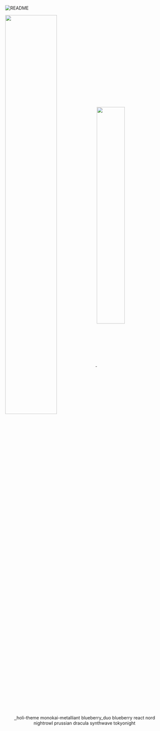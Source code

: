 <h1 align="center">
	<a href="https://git.io/typing-svg">
		<img src="https://readme-typing-svg.herokuapp.com/?lines=Heeey!+I'm+Carrichi.+👋;I'm+a+little+mexa.+🇲🇽&center=true&vCenter=true&size=40&duration=4300&font=Oleo+Script&color=C4DDFFFF" alt="">
	</a>
</h1>

![README](https://user-images.githubusercontent.com/54015671/128989231-1ee02c43-429e-4f23-abe3-0ddd741e34f9.png)

<a href="https://carrichi.com">
  <img width="57%" align="center" src="https://github-readme-stats.vercel.app/api?username=carrichi&show_icons=true&theme=material-palenight&border_color=a2cbf1&hide=issues&include_all_commits=true&hide_border=true" />
</a>
<a href="https://github.com/anuraghazra/github-readme-stats">
  <img width="42%" align="center" src="https://github-readme-stats.vercel.app/api/top-langs/?username=carrichi&layout=compact&theme=material-palenight&border_color=a2cbf1&hide_border=true" />
</a>
<div align="center">
		<a href="">
			<img src="https://github-readme-streak-stats.herokuapp.com/?user=carrichi&theme=material-palenight&border=61dafb&hide_border=true" alt="">
<img src="https://github-readme-streak-stats.herokuapp.com/?user=carrichi&theme=holi-theme&border=61dafb&hide_border=true" alt="">
		</a>
		holi-theme	monokai-metalliant 
		blueberry_duo
		blueberry	
		react
		nord
		nightrowl
		prussian
		dracula
		synthwave
		tokyonight
</div>
